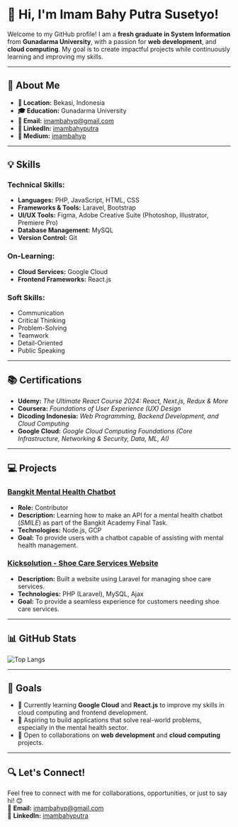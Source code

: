 # 👋 Hi, I'm Imam Bahy Putra Susetyo!

Welcome to my GitHub profile! I am a **fresh graduate in System Information** from **Gunadarma University**, with a passion for **web development**, and **cloud computing**. My goal is to create impactful projects while continuously learning and improving my skills.

---

## 🌟 About Me

- **📍 Location:** Bekasi, Indonesia  
- **🎓 Education:** Gunadarma University  
- **📧 Email:** imambahyp@gmail.com  
- **💼 LinkedIn:** [imambahyputra](https://www.linkedin.com/in/imambahyputra)
- **📘 Medium:** [imambahyp](https://medium.com/@imambahyp)

---

## 💡 Skills

### Technical Skills:
- **Languages:** PHP, JavaScript, HTML, CSS  
- **Frameworks & Tools:** Laravel, Bootstrap
- **UI/UX Tools:** Figma, Adobe Creative Suite (Photoshop, Illustrator, Premiere Pro)  
- **Database Management:** MySQL  
- **Version Control:** Git  

### On-Learning:
- **Cloud Services:** Google Cloud 
- **Frontend Frameworks:** React.js  

### Soft Skills:
- Communication  
- Critical Thinking  
- Problem-Solving  
- Teamwork  
- Detail-Oriented  
- Public Speaking  

---

## 📚 Certifications

- **Udemy:** *The Ultimate React Course 2024: React, Next.js, Redux & More*  
- **Coursera:** *Foundations of User Experience (UX) Design*  
- **Dicoding Indonesia:** *Web Programming, Backend Development, and Cloud Computing*  
- **Google Cloud:** *Google Cloud Computing Foundations (Core Infrastructure, Networking & Security, Data, ML, AI)*  

---

## 💻 Projects

### [Bangkit Mental Health Chatbot](https://github.com/zaidannoor/Bangkit-capstone?tab=readme-ov-file)
- **Role:** Contributor  
- **Description:** Learning how to make an API for a mental health chatbot (*SMILE*) as part of the Bangkit Academy Final Task.  
- **Technologies:** Node.js, GCP  
- **Goal:** To provide users with a chatbot capable of assisting with mental health management.  

### [Kicksolution - Shoe Care Services Website](https://github.com/imambahy/kicksolution)
- **Description:** Built a website using Laravel for managing shoe care services.  
- **Technologies:** PHP (Laravel), MySQL, Ajax  
- **Goal:** To provide a seamless experience for customers needing shoe care services.  

---

## 📊 GitHub Stats
![Top Langs](https://github-readme-stats.vercel.app/api/top-langs/?username=imambahy&layout=compact&theme=radical)

---

## 🎯 Goals

- 🌱 Currently learning **Google Cloud** and **React.js** to improve my skills in cloud computing and frontend development.  
- 🚀 Aspiring to build applications that solve real-world problems, especially in the mental health sector.  
- 🤝 Open to collaborations on **web development** and **cloud computing** projects.

---

## 🔍 Let's Connect!

Feel free to connect with me for collaborations, opportunities, or just to say hi! 😊  
📧 **Email:** imambahyp@gmail.com  
💼 **LinkedIn:** [imambahyputra](https://www.linkedin.com/in/imambahyputra)  

